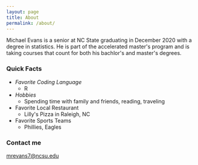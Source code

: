```yaml
---
layout: page
title: About
permalink: /about/
---
```


Michael Evans is a senior at NC State graduating in December 2020 with a degree in statistics. He is part of the accelerated master's program and is taking courses that count for both his bachlor's and master's degrees. 

### Quick Facts

- *Favorite Coding Language*
  - R
- *Hobbies*
  - Spending time with family and friends, reading, traveling
- Favorite Local Restaurant
  - Lilly's Pizza in Raleigh, NC
- Favorite Sports Teams
  - Phillies, Eagles


### Contact me

[mrevans7@ncsu.edu](mailto:mrevans7@ncsu.edu)
